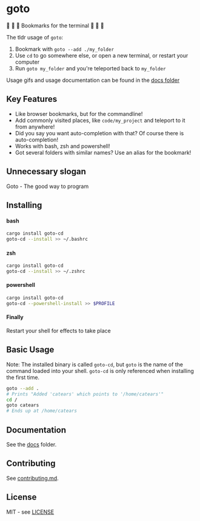 # goto

🔖 🔖 🔖 Bookmarks for the terminal 🔖 🔖 🔖

The tldr usage of `goto`:

1. Bookmark with `goto --add ./my_folder`
2. Use `cd` to go somewhere else, or open a new terminal, or restart your computer
3. Run `goto my_folder` and you're teleported back to `my_folder`

Usage gifs and usage documentation can be found in the
[docs folder](https://github.com/CatEars/goto/blob/master/docs/README.md)

## Key Features

* Like browser bookmarks, but for the commandline!
* Add commonly visited places, like `code/my_project` and teleport to it from anywhere!
* Did you say you want auto-completion with that? Of course there is auto-completion!
* Works with bash, zsh and powershell!
* Got several folders with similar names? Use an alias for the bookmark!

## Unnecessary slogan

Goto - The good way to program

## Installing

#### bash

```sh
cargo install goto-cd
goto-cd --install >> ~/.bashrc
```

#### zsh

```sh
cargo install goto-cd
goto-cd --install >> ~/.zshrc
```

#### powershell

```sh
cargo install goto-cd
goto-cd --powershell-install >> $PROFILE
```

#### Finally

Restart your shell for effects to take place

## Basic Usage

Note: The installed binary is called `goto-cd`, but `goto` is the name of the command 
loaded into your shell. `goto-cd` is only referenced when installing the first time.

```sh
goto --add .
# Prints "Added 'catears' which points to '/home/catears'"
cd /
goto catears
# Ends up at /home/catears
```

## Documentation

See the [docs](https://github.com/CatEars/goto/blob/master/docs/README.md) folder.

## Contributing

See [contributing.md](https://github.com/CatEars/goto/blob/master/Contributing.md).

## License

MIT - see [LICENSE](https://github.com/CatEars/goto/blob/master/LICENSE)
